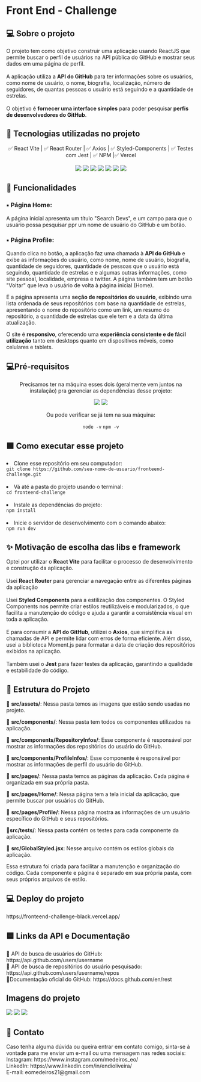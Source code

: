 # Front End - Challenge

<h2> 💻 Sobre o projeto</h2>
<p>O projeto tem como objetivo construir uma aplicação usando ReactJS que permite buscar o perfil de usuários na API pública do GitHub e mostrar seus dados em uma página de perfil. 
<br>
<br>
A aplicação utiliza a <b>API do GitHub</b> para ter informações sobre os usuários, como nome de usuário, o nome, biografia, localização, número de seguidores, de quantas pessoas o usuário está seguindo e a quantidade de estrelas. 
<br>
<br>
O objetivo é <b>fornecer uma interface simples</b> para poder pesquisar<b> perfis de desenvolvedores do GitHub</b>.
</p>

<h2>📱 Tecnologias utilizadas no projeto</h2>

<div align="center">
✅ React Vite | ✅ React Router | ✅ Axios | ✅ Styled-Components | ✅ Testes com Jest | ✅ NPM |✅ Vercel
</div>
<br>
<div align="center">
    <img src="https://img.shields.io/badge/React-20232A?style=for-the-badge&logo=react&logoColor=61DAFB">
    <img src="https://img.shields.io/badge/Vite-B73BFE?style=for-the-badge&logo=vite&logoColor=FFD62E">
    <img src="https://img.shields.io/badge/React_Router-CA4245?style=for-the-badge&logo=react-router&logoColor=white">
    <img src="https://img.shields.io/badge/styled--components-DB7093?style=for-the-badge&logo=styled-components&logoColor=white">
    <img src="https://img.shields.io/badge/Jest-C21325?style=for-the-badge&logo=jest&logoColor=white">
    <img src="https://img.shields.io/badge/Vercel-000000?style=for-the-badge&logo=vercel&logoColor=white"/>
    <img src="https://img.shields.io/badge/npm-CB3837?style=for-the-badge&logo=npm&logoColor=white">
</div>

<h2> 📃 Funcionalidades</h2>
<h3> ▪️ Página Home:</h3>
<p>A página inicial apresenta um título "Search Devs", e um campo para que o usuário possa pesquisar ppr um nome de usuário do GitHub e um botão.</p>

<h3> ▪️ Página Profile:</h3>
<p>Quando clica no botão, a aplicação faz uma chamada à <b>API do GitHub</b> e exibe as informações do usuário, como nome, nome de usuário, biografia, quantidade de seguidores, quantidade de pessoas que o usuário está seguindo, quantidade de estrelas e e algumas outras informações, como site pessoal, localidade, empresa e twitter. A página também tem um botão "Voltar" que leva o usuário de volta à página inicial (Home).</p>
<p>E a página apresenta uma <b>seção de repositórios do usuário</b>, exibindo uma lista ordenada de seus repositórios com base na quantidade de estrelas, apresentando o nome do repositório como um link, um resumo do repositório, a quantidade de estrelas que ele tem e a data da última atualização.</p>

<p>O site é <b>responsivo</b>, oferecendo uma <b>experiência consistente e de fácil utilização</b> tanto em desktops quanto em dispositivos móveis, como celulares e tablets.
</p>

<h2>💻Pré-requisitos</h2>
<p align="center">Precisamos ter na máquina esses dois (geralmente vem juntos na instalação) pra gerenciar as dependências desse projeto:</p>
<div align="center">
    <img src="https://img.shields.io/badge/Node.js-339933?style=for-the-badge&logo=nodedotjs&logoColor=white">
    <img src="https://img.shields.io/badge/npm-CB3837?style=for-the-badge&logo=npm&logoColor=white">
</div>

<p align="center">Ou pode verificar se já tem na sua máquina:</p>
<div align="center">
<code>node -v</code>
<code>npm -v</code>
</div>

<h2>🟩 Como executar esse projeto</h2>
<li>Clone esse repositório em seu computador:</li>
<code>git clone https://github.com/seu-nome-de-usuario/fronteend-challenge.git
</code>
<br>
<li>Vá até a pasta do projeto usando o terminal:</li>
<code>cd fronteend-challenge</code>
<br>
<br>
<li>Instale as dependências do projeto:</li>
<code>npm install</code>
<br><br>
<li>Inicie o servidor de desenvolvimento com o comando abaixo:</li>
<code>npm run dev</code>

<h2>✨ Motivação de escolha das libs e framework</h2>
Optei por utilizar o <b>React Vite</b> para facilitar o processo de desenvolvimento e construção da aplicação.
<br>
<br>
Usei <b>React Router</b> para gerenciar a navegação entre as diferentes páginas da aplicação
<br>
<br>
Usei <b>Styled Components</b> para a estilização dos componentes. O Styled Components nos permite criar estilos reutilizáveis e modularizados, o que facilita a manutenção do código e ajuda a garantir a consistência visual em toda a aplicação.
<br>
<br>
E para consumir a <b>API do GitHub</b>, utilizei o <b>Axios</b>, que simplifica as chamadas de API e permite lidar com erros de forma eficiente. Além disso, usei a biblioteca Moment.js para formatar a data de criação dos repositórios exibidos na aplicação.
<br>
<br>
Também usei o <b>Jest</b> para fazer testes da aplicação, garantindo a qualidade e estabilidade do código.

<h2>🏢 Estrutura do Projeto</h2>

🔹 <b>src/assets/</b>: Nessa pasta temos as imagens que estão sendo usadas no projeto.

🔹 <b>src/components/</b>: Nessa pasta tem todos os componentes utilizados na aplicação.

🔹 <b>src/components/RepositoryInfos/</b>: Esse componente é responsável por mostrar as informações dos repositórios do usuário do GitHub.

🔹 <b>src/components/ProfileInfos/</b>: Esse componente é responsável por mostrar as informações de perfil do usuário do GitHub.

🔹 <b>src/pages/</b>: Nessa pasta temos as páginas da aplicação. Cada página é organizada em sua própria pasta.

🔹 <b>src/pages/Home/</b>: Nessa página tem a tela inicial da aplicação, que permite buscar por usuários do GitHub.

🔹 <b>src/pages/Profile/</b>: Nessa página mostra as informações de um usuário específico do GitHub e seus repositórios.

🔹<b>src/tests/</b>: Nessa pasta contém os testes para cada componente da aplicação.

🔹 <b>src/GlobalStyled.jsx</b>: Nesse arquivo contém os estilos globais da aplicação.

Essa estrutura foi criada para facilitar a manutenção e organização do código. Cada componente e página é separado em sua própria pasta, com seus próprios arquivos de estilo.

<h2>💻 Deploy do projeto</h2>
https://fronteend-challenge-black.vercel.app/

<h2>🟦 Links da API e Documentação</h2>
🔹 API de busca de usuários do GitHub: https://api.github.com/users/username
<br>
🔹 API de busca de repositórios do usuário pesquisado: https://api.github.com/users/username/repos
<br>
🔹Documentação oficial do GitHub: https://docs.github.com/en/rest

<h2>Imagens do projeto</h2>
<img src="https://user-images.githubusercontent.com/100172961/231047453-c27b5f18-2b28-4add-9938-fec576abf297.png">
<img src="https://user-images.githubusercontent.com/100172961/231047971-6d9a0040-00cb-48a8-b062-e0591f486a82.png">
<img src="https://user-images.githubusercontent.com/100172961/231048016-a8aa6405-ae8d-4b09-a271-3c71a5f44c72.png">

<h2>📱 Contato</h2>
Caso tenha alguma dúvida ou queira entrar em contato comigo, sinta-se à vontade para me enviar um e-mail ou uma mensagem nas redes sociais: <br>
Instagram: https://www.instagram.com/medeiros_eo/
<br>
LinkedIn: https://www.linkedin.com/in/endioliveira/
<br>
E-mail: eomedeiros21@gmail.com
